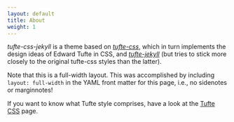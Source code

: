 ```yaml
---
layout: default
title: About
weight: 1
---
```


*tufte-css-jekyll* is a theme based on [*tufte-css*](https://github.com/edwardtufte/tufte-css), which in turn implements the design ideas of Edward Tufte in CSS, and [*tufte-jekyll*](https://github.com/clayh53/tufte-jekyll) (but tries to stick more closely to the original tufte-css styles than the latter).

Note that this is a full-width layout. This was accomplished by including ```layout: full-width``` in the YAML front matter for this page, i.e., no sidenotes or marginnotes! 

If you want to know what Tufte style comprises, have a look at the [Tufte CSS](./page/) page.